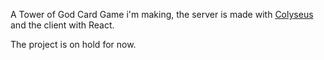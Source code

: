 A Tower of God Card Game i'm making, the server is made with [Colyseus](https://colyseus.io/) and the client with React.

The project is on hold for now.
